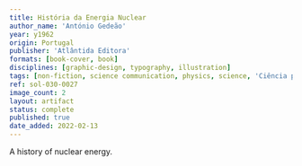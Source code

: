 ```yaml
---
title: História da Energia Nuclear
author_name: 'António Gedeão'
year: y1962
origin: Portugal
publisher: 'Atlântida Editora'
formats: [book-cover, book]
disciplines: [graphic-design, typography, illustration]
tags: [non-fiction, science communication, physics, science, 'Ciência para Gente Nova']
ref: sol-030-0027
image_count: 2
layout: artifact
status: complete
published: true
date_added: 2022-02-13
---
```

A history of nuclear energy.

